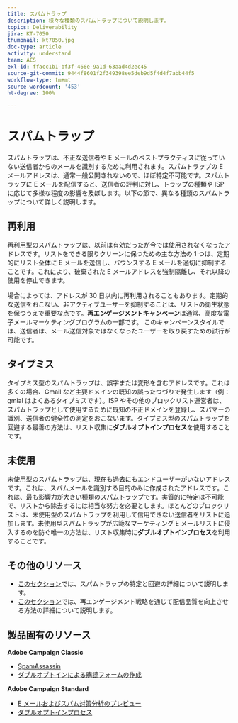 ```yaml
---
title: スパムトラップ
description: 様々な種類のスパムトラップについて説明します。
topics: Deliverability
jira: KT-7050
thumbnail: kt7050.jpg
doc-type: article
activity: understand
team: ACS
exl-id: ffacc1b1-bf3f-466e-9a1d-63aad4d2ec45
source-git-commit: 9444f8601f2f349398ee5deb9d5f4d4f7abb44f5
workflow-type: tm+mt
source-wordcount: '453'
ht-degree: 100%

---
```


# スパムトラップ

スパムトラップは、不正な送信者や E メールのベストプラクティスに従っていない送信者からのメールを識別するために利用されます。スパムトラップの E メールアドレスは、通常一般公開されないので、ほぼ特定不可能です。スパムトラップに E メールを配信すると、送信者の評判に対し、トラップの種類や ISP に応じて多様な程度の影響を及ぼします。以下の節で、異なる種類のスパムトラップについて詳しく説明します。

## 再利用

再利用型のスパムトラップは、以前は有効だったが今では使用されなくなったアドレスです。リストをできる限りクリーンに保つための主な方法の 1 つは、定期的にリスト全体に E メールを送信し、バウンスする E メールを適切に抑制することです。これにより、破棄された E メールアドレスを強制隔離し、それ以降の使用を停止できます。

場合によっては、アドレスが 30 日以内に再利用されることもあります。定期的な送信をおこない、非アクティブユーザーを抑制することは、リストの衛生状態を保つうえで重要な点です。**再エンゲージメントキャンペーン**&#x200B;は通常、高度な電子メールマーケティングプログラムの一部です。 このキャンペーンスタイルでは、送信者は、メール送信対象ではなくなったユーザーを取り戻すための試行が可能です。

## タイプミス

タイプミス型のスパムトラップは、誤字または変形を含むアドレスです。これは多くの場合、Gmail など主要ドメインの既知の誤ったつづりで発生します（例：gmial はよくあるタイプミスです）。ISP やその他のブロックリスト運営者は、スパムトラップとして使用するために既知の不正ドメインを登録し、スパマーの識別、送信者の健全性の測定をおこないます。タイプミス型のスパムトラップを回避する最善の方法は、リスト収集に&#x200B;**ダブルオプトインプロセス**&#x200B;を使用することです。

## 未使用

未使用型のスパムトラップは、現在も過去にもエンドユーザーがいないアドレスです。これは、スパムメールを識別する目的のみに作成されたアドレスです。これは、最も影響力が大きい種類のスパムトラップです。実質的に特定は不可能で、リストから除去するには相当な努力を必要とします。ほとんどのブロックリストは、未使用型のスパムトラップを利用して信用できない送信者をリストに追加します。未使用型スパムトラップが広範なマーケティング E メールリストに侵入するのを防ぐ唯一の方法は、リスト収集時に&#x200B;**ダブルオプトインプロセス**&#x200B;を利用することです。

## その他のリソース

* [このセクション](/help/additional-resources/all-about-spam-traps.md)では、スパムトラップの特定と回避の詳細について説明します。
* [このセクション](/help/additional-resources/re-engagement.md)では、再エンゲージメント戦略を通じて配信品質を向上させる方法の詳細について説明します。

## 製品固有のリソース

**Adobe Campaign Classic**

* [SpamAssassin](https://experienceleague.adobe.com/docs/campaign-classic/using/sending-messages/deliverability-management/spamassassin.html?lang=ja#using-spamassassin)
* [ダブルオプトインによる購読フォームの作成](https://experienceleague.adobe.com/docs/campaign-classic/using/designing-content/web-forms/use-cases--web-forms.html?lang=ja#create-a-subscription--form-with-double-opt-in)

**Adobe Campaign Standard**

* [E メールおよびスパム対策分析のプレビュー](https://experienceleague.adobe.com/docs/campaign-standard-learn/tutorials/designing-content/email-designer/preview-your-email.html?lang=ja#designing-content)
* [ダブルオプトインプロセス](https://experienceleague.adobe.com/docs/campaign-standard/using/communication-channels/landing-pages/setting-up-a-double-opt-in-process.html?lang=ja#communication-channels)
